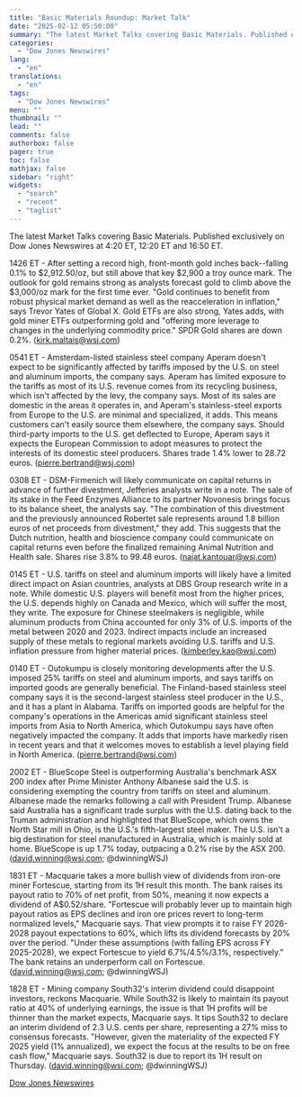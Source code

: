 ```yaml
---
title: "Basic Materials Roundup: Market Talk"
date: "2025-02-12 05:50:00"
summary: "The latest Market Talks covering Basic Materials. Published exclusively on Dow Jones Newswires at 4:20 ET, 12:20 ET and 16:50 ET.1426 ET - After setting a record high, front-month gold inches back--falling 0.1% to $2,912.50/oz, but still above that key $2,900 a troy ounce mark. The outlook for gold remains..."
categories:
  - "Dow Jones Newswires"
lang:
  - "en"
translations:
  - "en"
tags:
  - "Dow Jones Newswires"
menu: ""
thumbnail: ""
lead: ""
comments: false
authorbox: false
pager: true
toc: false
mathjax: false
sidebar: "right"
widgets:
  - "search"
  - "recent"
  - "taglist"
---
```


The latest Market Talks covering Basic Materials. Published exclusively on Dow Jones Newswires at 4:20 ET, 12:20 ET and 16:50 ET.

1426 ET - After setting a record high, front-month gold inches back--falling 0.1% to $2,912.50/oz, but still above that key $2,900 a troy ounce mark. The outlook for gold remains strong as analysts forecast gold to climb above the $3,000/oz mark for the first time ever. "Gold continues to benefit from robust physical market demand as well as the reacceleration in inflation," says Trevor Yates of Global X. Gold ETFs are also strong, Yates adds, with gold miner ETFs outperforming gold and "offering more leverage to changes in the underlying commodity price." SPDR Gold shares are down 0.2%. (kirk.maltais@wsj.com)

0541 ET - Amsterdam-listed stainless steel company Aperam doesn't expect to be significantly affected by tariffs imposed by the U.S. on steel and aluminum imports, the company says. Aperam has limited exposure to the tariffs as most of its U.S. revenue comes from its recycling business, which isn't affected by the levy, the company says. Most of its sales are domestic in the areas it operates in, and Aperam's stainless-steel exports from Europe to the U.S. are minimal and specialized, it adds. This means customers can't easily source them elsewhere, the company says. Should third-party imports to the U.S. get deflected to Europe, Aperam says it expects the European Commission to adopt measures to protect the interests of its domestic steel producers. Shares trade 1.4% lower to 28.72 euros. (pierre.bertrand@wsj.com)

0308 ET - DSM-Firmenich will likely communicate on capital returns in advance of further divestment, Jefferies analysts write in a note. The sale of its stake in the Feed Enzymes Alliance to its partner Novonesis brings focus to its balance sheet, the analysts say. "The combination of this divestment and the previously announced Robertet sale represents around 1.8 billion euros of net proceeds from divestment," they add. This suggests that the Dutch nutrition, health and bioscience company could communicate on capital returns even before the finalized remaining Animal Nutrition and Health sale. Shares rise 3.8% to 99.48 euros. (najat.kantouar@wsj.com)

0145 ET - U.S. tariffs on steel and aluminum imports will likely have a limited direct impact on Asian countries, analysts at DBS Group research write in a note. While domestic U.S. players will benefit most from the higher prices, the U.S. depends highly on Canada and Mexico, which will suffer the most, they write. The exposure for Chinese steelmakers is negligible, while aluminum products from China accounted for only 3% of U.S. imports of the metal between 2020 and 2023. Indirect impacts include an increased supply of these metals to regional markets avoiding U.S. tariffs and U.S. inflation pressure from higher material prices. (kimberley.kao@wsj.com)

0140 ET - Outokumpu is closely monitoring developments after the U.S. imposed 25% tariffs on steel and aluminum imports, and says tariffs on imported goods are generally beneficial. The Finland-based stainless steel company says it is the second-largest stainless steel producer in the U.S., and it has a plant in Alabama. Tariffs on imported goods are helpful for the company's operations in the Americas amid significant stainless steel imports from Asia to North America, which Outokumpu says have often negatively impacted the company. It adds that imports have markedly risen in recent years and that it welcomes moves to establish a level playing field in North America. (pierre.bertrand@wsj.com)

2002 ET - BlueScope Steel is outperforming Australia's benchmark ASX 200 index after Prime Minister Anthony Albanese said the U.S. is considering exempting the country from tariffs on steel and aluminum. Albanese made the remarks following a call with President Trump. Albanese said Australia has a significant trade surplus with the U.S. dating back to the Truman administration and highlighted that BlueScope, which owns the North Star mill in Ohio, is the U.S.'s fifth-largest steel maker. The U.S. isn't a big destination for steel manufactured in Australia, which is mainly sold at home. BlueScope is up 1.7% today, outpacing a 0.2% rise by the ASX 200. (david.winning@wsj.com; @dwinningWSJ)

1831 ET - Macquarie takes a more bullish view of dividends from iron-ore miner Fortescue, starting from its 1H result this month. The bank raises its payout ratio to 70% of net profit, from 50%, meaning it now expects a dividend of A$0.52/share. "Fortescue will probably lever up to maintain high payout ratios as EPS declines and iron ore prices revert to long-term normalized levels," Macquarie says. That view prompts it to raise FY 2026-2028 payout expectations to 60%, which lifts its dividend forecasts by 20% over the period. "Under these assumptions (with falling EPS across FY 2025-2028), we expect Fortescue to yield 6.7%/4.5%/3.1%, respectively." The bank retains an underperform call on Fortescue. (david.winning@wsj.com; @dwinningWSJ)

1828 ET - Mining company South32's interim dividend could disappoint investors, reckons Macquarie. While South32 is likely to maintain its payout ratio at 40% of underlying earnings, the issue is that 1H profits will be thinner than the market expects, Macquarie says. It tips South32 to declare an interim dividend of 2.3 U.S. cents per share, representing a 27% miss to consensus forecasts. "However, given the materiality of the expected FY 2025 yield (1% annualized), we expect the focus at the results to be on free cash flow," Macquarie says. South32 is due to report its 1H result on Thursday. (david.winning@wsj.com; @dwinningWSJ)

[Dow Jones Newswires](https://www.tradingview.com/news/DJN_DN20250211011773:0/)
